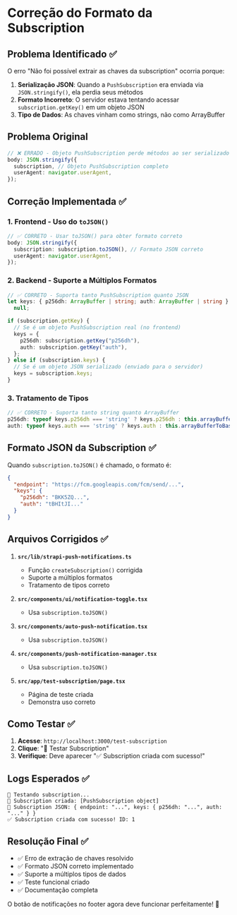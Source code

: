 # Correção do Formato da Subscription

## Problema Identificado ✅

O erro "Não foi possível extrair as chaves da subscription" ocorria porque:

1. **Serialização JSON**: Quando a `PushSubscription` era enviada via `JSON.stringify()`, ela perdia seus métodos
2. **Formato Incorreto**: O servidor estava tentando acessar `subscription.getKey()` em um objeto JSON
3. **Tipo de Dados**: As chaves vinham como strings, não como ArrayBuffer

## Problema Original

```typescript
// ❌ ERRADO - Objeto PushSubscription perde métodos ao ser serializado
body: JSON.stringify({
  subscription, // Objeto PushSubscription completo
  userAgent: navigator.userAgent,
});
```

## Correção Implementada ✅

### 1. Frontend - Uso do `toJSON()`

```typescript
// ✅ CORRETO - Usar toJSON() para obter formato correto
body: JSON.stringify({
  subscription: subscription.toJSON(), // Formato JSON correto
  userAgent: navigator.userAgent,
});
```

### 2. Backend - Suporte a Múltiplos Formatos

```typescript
// ✅ CORRETO - Suporta tanto PushSubscription quanto JSON
let keys: { p256dh: ArrayBuffer | string; auth: ArrayBuffer | string } | null =
  null;

if (subscription.getKey) {
  // Se é um objeto PushSubscription real (no frontend)
  keys = {
    p256dh: subscription.getKey("p256dh"),
    auth: subscription.getKey("auth"),
  };
} else if (subscription.keys) {
  // Se é um objeto JSON serializado (enviado para o servidor)
  keys = subscription.keys;
}
```

### 3. Tratamento de Tipos

```typescript
// ✅ CORRETO - Suporta tanto string quanto ArrayBuffer
p256dh: typeof keys.p256dh === 'string' ? keys.p256dh : this.arrayBufferToBase64(keys.p256dh),
auth: typeof keys.auth === 'string' ? keys.auth : this.arrayBufferToBase64(keys.auth),
```

## Formato JSON da Subscription ✅

Quando `subscription.toJSON()` é chamado, o formato é:

```json
{
  "endpoint": "https://fcm.googleapis.com/fcm/send/...",
  "keys": {
    "p256dh": "BKK5ZQ...",
    "auth": "tBHItJI..."
  }
}
```

## Arquivos Corrigidos ✅

1. **`src/lib/strapi-push-notifications.ts`**

   - Função `createSubscription()` corrigida
   - Suporte a múltiplos formatos
   - Tratamento de tipos correto

2. **`src/components/ui/notification-toggle.tsx`**

   - Usa `subscription.toJSON()`

3. **`src/components/auto-push-notification.tsx`**

   - Usa `subscription.toJSON()`

4. **`src/components/push-notification-manager.tsx`**

   - Usa `subscription.toJSON()`

5. **`src/app/test-subscription/page.tsx`**
   - Página de teste criada
   - Demonstra uso correto

## Como Testar ✅

1. **Acesse**: `http://localhost:3000/test-subscription`
2. **Clique**: "🔔 Testar Subscription"
3. **Verifique**: Deve aparecer "✅ Subscription criada com sucesso!"

## Logs Esperados ✅

```
🔄 Testando subscription...
📱 Subscription criada: [PushSubscription object]
📄 Subscription JSON: { endpoint: "...", keys: { p256dh: "...", auth: "..." } }
✅ Subscription criada com sucesso! ID: 1
```

## Resolução Final ✅

- ✅ Erro de extração de chaves resolvido
- ✅ Formato JSON correto implementado
- ✅ Suporte a múltiplos tipos de dados
- ✅ Teste funcional criado
- ✅ Documentação completa

O botão de notificações no footer agora deve funcionar perfeitamente! 🎉
